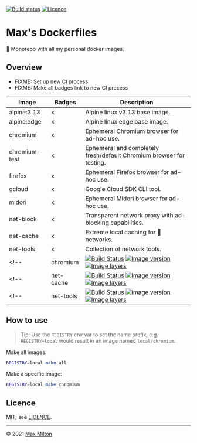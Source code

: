 [![Build status](https://img.shields.io/github/workflow/status/MaxMilton/dockerfiles/ci)](https://github.com/MaxMilton/dockerfiles/actions)
[![Licence](https://img.shields.io/github/license/MaxMilton/dockerfiles.svg)](https://github.com/MaxMilton/dockerfiles/blob/master/LICENSE)

# Max's Dockerfiles

🐋 Monorepo with all my personal docker images.

## Overview

- FIXME: Set up new CI process
- FIXME: Make all badges link to new CI process

<!-- prettier-ignore -->
| Image | Badges | Description |
| --- | --- | --- |
| alpine:3.13 | x | Alpine linux v3.13 base image. |
| alpine:edge | x | Alpine linux edge base image. |
| chromium | x | Ephemeral Chromium browser for ad-hoc use. |
| chromium-test | x | Ephemeral and completely fresh/default Chromium browser for testing. |
| firefox | x | Ephemeral Firefox browser for ad-hoc use. |
| gcloud | x | Google Cloud SDK CLI tool. |
| midori | x | Ephemeral Midori browser for ad-hoc use. |
| net-block | x | Transparent network proxy with ad-blocking capabilities. |
| net-cache | x | Extreme local caching for 💩 networks. |
| net-tools | x | Collection of network tools. |
<!-- | chromium | [![Build Status](https://travis-ci.org/MaxMilton/docker-chromium.svg?branch=master)](https://travis-ci.org/MaxMilton/docker-chromium) [![Image version](https://images.microbadger.com/badges/version/maxmilton/chromium.svg)](https://microbadger.com/images/maxmilton/chromium) [![Image layers](https://images.microbadger.com/badges/image/maxmilton/chromium.svg)](https://microbadger.com/images/maxmilton/chromium) | Ephemeral Chromium for ad-hoc testing. | -->
<!-- | net-cache | [![Build Status](https://travis-ci.com/MaxMilton/docker-net-cache.svg?branch=master)](https://travis-ci.com/MaxMilton/docker-net-cache) [![Image version](https://images.microbadger.com/badges/version/maxmilton/net-cache.svg)](https://microbadger.com/images/maxmilton/net-cache) [![Image layers](https://images.microbadger.com/badges/image/maxmilton/net-cache.svg)](https://microbadger.com/images/maxmilton/net-cache) | Extreme local caching for 💩 networks. | -->
<!-- | net-tools | [![Build Status](https://travis-ci.com/MaxMilton/docker-net-tools.svg?branch=master)](https://travis-ci.com/MaxMilton/docker-net-tools) [![Image version](https://images.microbadger.com/badges/version/maxmilton/net-tools.svg)](https://microbadger.com/images/maxmilton/net-tools) [![Image layers](https://images.microbadger.com/badges/image/maxmilton/net-tools.svg)](https://microbadger.com/images/maxmilton/net-tools) | Collection of network tools. | -->

## How to use

<!-- TODO: Write better instructions. -->

> Tip: Use the `REGISTRY` env var to set the name prefix, e.g. `REGISTRY=local` would result in an image named `local/chromium`.


Make all images:

```sh
REGISTRY=local make all
```

Make a specific image:

```sh
REGISTRY=local make chromium
```

## Licence

MIT; see [LICENCE](https://github.com/MaxMilton/dockerfiles/blob/master/LICENCE).

---

© 2021 [Max Milton](https://maxmilton.com)
